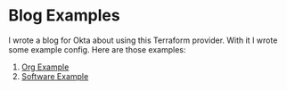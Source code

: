 # Blog Examples

I wrote a blog for Okta about using this Terraform provider. With it I wrote some example config. Here are those examples:

1. [Org Example](./org_example)
1. [Software Example](./software_example)
